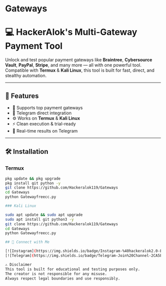 # Gateways

# 💻 HackerAlok's Multi-Gateway Payment Tool

Unlock and test popular payment gateways like **Braintree**, **Cybersource Vault**, **PayPal**, **Stripe**, and many more — all with one powerful tool.  
Compatible with **Termux** & **Kali Linux**, this tool is built for fast, direct, and stealthy automation.

---

## 🚀 Features

- 🔐 Supports top payment gateways
- 🧠 Telegram direct integration
- ⚙️ Works on **Termux** & **Kali Linux**
- ⚡ Clean execution & trial-ready
- 📡 Real-time results on Telegram

---

## 🛠️ Installation

### Termux
```bash
pkg update && pkg upgrade
pkg install git python -y
git clone https://github.com/Hackeralok119/Gateways
cd Gateways
python Gatewayfreecc.py

### Kali Linux

sudo apt update && sudo apt upgrade
sudo apt install git python3 -y
git clone https://github.com/Hackeralok119/Gateways
cd Gateways
python Gatewayfreecc.py

## 📲 Connect with Me

[![Instagram](https://img.shields.io/badge/Instagram-%40hackeralok2.0-E4405F?style=for-the-badge&logo=instagram&logoColor=white)](https://www.instagram.com/hackeralok2.0?igsh=MXh2aDNvbDUweHQ4YQ==)
[![Telegram](https://img.shields.io/badge/Telegram-Join%20Channel-2CA5E0?style=for-the-badge&logo=telegram&logoColor=white)](https://t.me/Specialnewtools)

⚠️ Disclaimer
This tool is built for educational and testing purposes only.
The creator is not responsible for any misuse.
Always respect legal boundaries and use responsibly.

